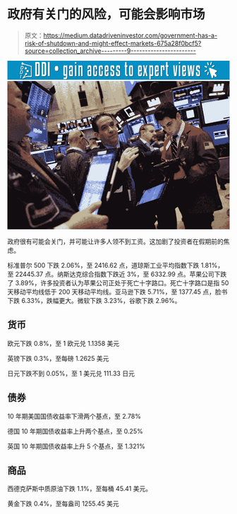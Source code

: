 # 政府有关门的风险，可能会影响市场

> 原文：<https://medium.datadriveninvestor.com/government-has-a-risk-of-shutdown-and-might-effect-markets-675a28f0bcf5?source=collection_archive---------9----------------------->

[![](img/acf243dbe77d172f2286fcf558137480.png)](http://www.track.datadriveninvestor.com/1B9E)![](img/f11887d57d5d3dc3e4dd24e21ac5accb.png)

政府很有可能会关门，并可能让许多人领不到工资。这加剧了投资者在假期前的焦虑。

标准普尔 500 下跌 2.06%，至 2416.62 点，道琼斯工业平均指数下跌 1.81%，至 22445.37 点。纳斯达克综合指数下跌近 3%，至 6332.99 点。苹果公司下跌了 3.89%，许多投资者认为苹果公司正处于死亡十字路口。死亡十字路口是指 50 天移动平均线低于 200 天移动平均线。亚马逊下跌 5.71%，至 1377.45 点，脸书下跌 6.33%，跌幅更大。微软下跌 3.23%，谷歌下跌 2.96%。

## **货币**

欧元下跌 0.8%，至 1 欧元兑 1.1358 美元

英镑下跌 0.3%，至每磅 1.2625 美元

日元下跌不到 0.05%，至 1 美元兑 111.33 日元

## **债券**

10 年期美国国债收益率下滑两个基点，至 2.78%

德国 10 年期国债收益率上升两个基点，至 0.25%

英国 10 年期国债收益率上升 5 个基点，至 1.321%

## **商品**

西德克萨斯中质原油下跌 1.1%，至每桶 45.41 美元。

黄金下跌 0.4%，至每盎司 1255.45 美元